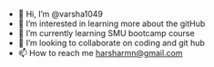 - 👋 Hi, I’m @varsha1049
- 👀 I’m interested in learning more about the gitHub 
- 🌱 I’m currently learning SMU bootcamp course
- 💞️ I’m looking to collaborate on coding and git hub 
- 📫 How to reach me harsharmn@gmail.com

<!---
varsha1049/varsha1049 is a ✨ special ✨ repository because its `README.md` (this file) appears on your GitHub profile.
You can click the Preview link to take a look at your changes.
--->
